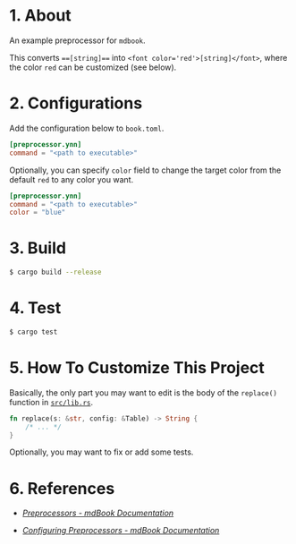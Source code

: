 # 1. About

An example preprocessor for `mdbook`.

This converts `==[string]==` into `<font color='red'>[string]</font>`, where the color `red` can be customized (see below).

# 2. Configurations

Add the configuration below to `book.toml`.
```toml
[preprocessor.ynn]
command = "<path to executable>"
```

Optionally, you can specify `color` field to change the target color from the default `red` to any color you want.
```toml
[preprocessor.ynn]
command = "<path to executable>"
color = "blue"
```

# 3. Build

```bash
$ cargo build --release
```

# 4. Test

```bash
$ cargo test
```

# 5. How To Customize This Project

Basically, the only part you may want to edit is the body of the `replace()` function in [`src/lib.rs`](./src/lib.rs).

```rust
fn replace(s: &str, config: &Table) -> String {
    /* ... */
}
```

Optionally, you may want to fix or add some tests.

# 6. References

- [*Preprocessors - mdBook Documentation*](https://rust-lang.github.io/mdBook/for_developers/preprocessors.html)

- [*Configuring Preprocessors - mdBook Documentation*](https://rust-lang.github.io/mdBook/format/configuration/preprocessors.html?highlight=command#provide-your-own-command)

<!-- vim: set spell: -->

